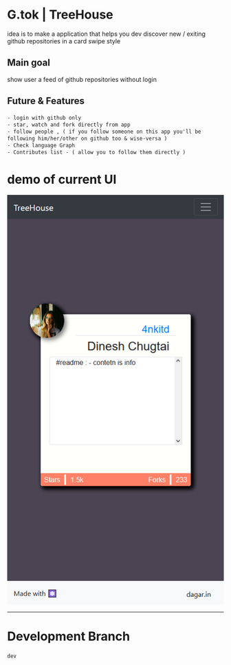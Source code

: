 # G.tok | TreeHouse

idea is to make a application that helps you dev discover new / exiting github repositories in a card swipe style

## Main goal

show user a feed of github repositories without login

## Future & Features

    - login with github only
    - star, watch and fork directly from app
    - follow people , ( if you follow someone on this app you'll be following him/her/other on github too & wise-versa ) 
    - Check language Graph
    - Contributes list - ( allow you to follow them directly )

# demo of current UI

![demo ui](./public/demo.png)

-------
# Development Branch 
``` dev ```